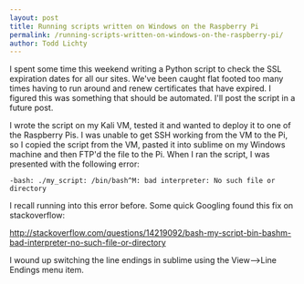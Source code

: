 ```yaml
---
layout: post
title: Running scripts written on Windows on the Raspberry Pi
permalink: /running-scripts-written-on-windows-on-the-raspberry-pi/
author: Todd Lichty
---
```

<!--kg-card-begin: markdown--><p>I spent some time this weekend writing a Python script to check the SSL expiration dates for all our sites. We've been caught flat footed too many times having to run around and renew certificates that have expired. I figured this was something that should be automated. I'll post the script in a future post.</p>
<p>I wrote the script on my Kali VM, tested it and wanted to deploy it to one of the Raspberry Pis. I was unable to get SSH working from the VM to the Pi, so I copied the script from the VM, pasted it into sublime on my Windows machine and then FTP'd the file to the Pi. When I ran the script, I was presented with the following error:</p>
<p><code>-bash: ./my_script: /bin/bash^M: bad interpreter: No such file or directory </code></p>
<p>I recall running into this error before. Some quick Googling found this fix on stackoverflow:</p>
<p><a href="http://stackoverflow.com/questions/14219092/bash-my-script-bin-bashm-bad-interpreter-no-such-file-or-directory">http://stackoverflow.com/questions/14219092/bash-my-script-bin-bashm-bad-interpreter-no-such-file-or-directory</a></p>
<p>I wound up switching the line endings in sublime using the View--&gt;Line Endings menu item.</p>
<!--kg-card-end: markdown-->